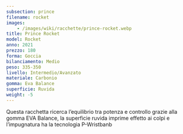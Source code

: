 ```yaml
---
subsection: prince
filename: rocket
images:
    - /images/wiki/racchette/prince-rocket.webp
title: Prince Rocket
model: Rocket
anno: 2021
prezzo: 180
forma: Goccia
bilanciamento: Medio
peso: 335-350
livello: Intermedio/Avanzato
materiale: Carbonio
gomma: Eva Balance
superficie: Ruvida
weight: -5
---
```

Questa racchetta ricerca l’equilibrio tra potenza e controllo grazie alla gomma EVA Balance, la superficie ruvida imprime effetto ai colpi e l’impugnatura ha la tecnologia P-Wristbanb
